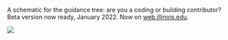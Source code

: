 A schematic for the guidance tree: are you a coding or building contributor? Beta version now ready, January 2022. Now on [web.illinois.edu](https://rokwirecommunity.web.illinois.edu/guidance-tree.htm).

<P>
  <IMG SRC = "https://github.com/rokwire/rokwire-community/blob/master/Media%20Assets/guidance-tree-map.png">
    </P>
